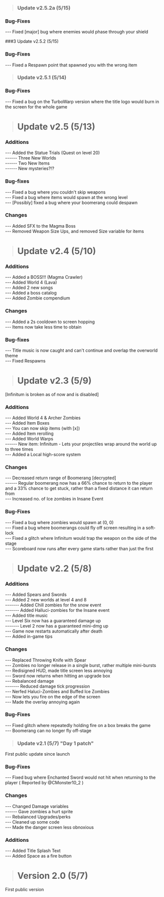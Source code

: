 > ### Update v2.5.2a (5/15) <br/>

### Bug-Fixes <br/>

--- Fixed [major] bug where enemies would phase through your shield <br/>

###3 Update v2.5.2 (5/15) <br/>

### Bug-Fixes <br/>

--- Fixed a Respawn point that spawned you with the wrong item <br/>

> ###  Update v2.5.1 (5/14) <br/>

### Bug-Fixes <br/>
--- Fixed a bug on the TurboWarp version where the title logo would burn in the screen for the whole game <br/>

> # Update v2.5 (5/13) <br/>

### Additions <br/>

--- Added the Statue Trials (Quest on level 20) <br/>
------ Three New Worlds <br/>
------ Two New Items <br/>
------ New mysteries?!? <br/>

### Bug-fixes <br/>

--- Fixed a bug where you couldn't skip weapons <br/>
--- Fixed a bug where items would spawn at the wrong level <br/>
--- [Possibly] fixed a bug where your boomerang could despawn <br/>

### Changes <br/>

--- Added SFX to the Magma Boss <br/>
--- Removed Weapon Size Ups, and removed Size variable for items <br/>

> # Update v2.4 (5/10) <br/>

### Additions <br/>

--- Added a BOSS!!! (Magma Crawler)  <br/>
--- Added World 4 (Lava) <br/>
--- Added 2 new songs <br/>
--- Added a boss catalog <br/>
--- Added Zombie compendium <br/>

### Changes <br/>

--- Added a 2s cooldown to screen hopping <br/>
--- Items now take less time to obtain <br/>

### Bug-fixes <br/>

--- Title music is now caught and can't continue and overlap the overworld theme <br/>
--- Fixed Respawns <br/>

> # Update v2.3 (5/9) <br/>

[Infinitum is broken as of now and is disabled] <br/>
### Additions <br/>
--- Added World 4 & Archer Zombies <br/>
--- Added Item Boxes <br/>
--- You can now skip items (with [x]) <br/>
--- Added Item rerolling <br/>
--- Added World Warps <br/>
------ New item: Infinitum - Lets your projectiles wrap around the world up to three times <br/>
--- Added a Local high-score system <br/>
### Changes <br/>
--- Decreased return range of Boomerang [decrypted] <br/>
------ Regular boomerang now has a 66% chance to return to the player and a 33% chance to get stuck, rather than a fixed distance it can return from <br/>
--- Increased no. of Ice zombies in Insane Event <br/>
### Bug-Fixes <br/>
--- Fixed a bug where zombies would spawn at (0, 0) <br/>
--- Fixed a bug where boomerangs could fly off screen resulting in a soft-lock <br/>
--- Fixed a glitch where Infinitum would trap the weapon on the side of the stage <br/>
--- Scoreboard now runs after every game starts rather than just the first <br/>

> # Update v2.2 (5/8) <br/>
> 
### Additions <br/>
--- Added Spears and Swords <br/>
--- Added 2 new worlds at level 4 and 8 <br/>
------- Added Chill zombies for the snow event <br/>
------- Added Halluci-zombies for the Insane event <br/>
--- Added title music <br/>
--- Level Six now has a guaranteed damage up <br/>
------- Level 2 now has a guaranteed mini-dmg up <br/>
--- Game now restarts automatically after death <br/>
--- Added in-game tips <br/>
### Changes <br/>
--- Replaced Throwing Knife with Spear <br/>
--- Zombies no longer release in a single burst, rather multiple mini-bursts <br/>
--- Redisigned HUD, made title screen less annoying <br/>
--- Sword now returns when hitting an upgrade box <br/>
--- Rebalanced damage <br/>
------- Reduced damage tick progression <br/>
--- Nerfed Haluci-Zombies and Buffed Ice Zombies <br/>
--- Now lets you fire on the edge of the screen <br/>
--- Made the overlay annoying again <br/>
### Bug-Fixes <br/>
--- Fixed glitch where repeatedly holding fire on a box breaks the game <br/>
--- Boomerang can no longer fly off-stage <br/>

> ### Update v2.1 (5/7) "Day 1 patch" <br/>

First public update since launch  <br/>
### Bug-Fixes <br/>
--- Fixed bug where Enchanted Sword would not hit when returning to the player ( Reported by @CMonster10_2 ) <br/>
### Changes <br/>
--- Changed Damage variables <br/>
------ Gave zombies a hurt sprite <br/>
--- Rebalanced Upgrades/perks <br/>
--- Cleaned up some code <br/>
--- Made the danger screen less obnoxious <br/>
### Additions <br/>
--- Added Title Splash Text <br/>
--- Added Space as a fire button <br/>

> # Version 2.0 (5/7) <br/>

First public version <br/>
